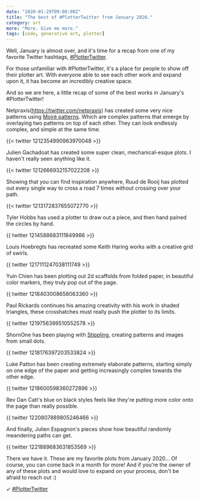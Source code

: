 ```yaml
---
date: "2020-01-29T09:00:00Z"
title: "The best of #PlotterTwitter from January 2020."
category: art
more: "More. Give me more."
tags: [code, generative art, plotter]
---
```


Well, January is almost over, and it's time for a recap from one of my favorite Twitter hashtags, [#PlotterTwitter](https://twitter.com/search?q=plottertwitter&src=typed_query).

For those unfamiliar with #PlotterTwitter, it's a place for people to show off their plotter art. With everyone able to see each other work and expand upon it, it has become an incredibly creative space.

And so we are here, a little recap of some of the best works in January's #PlotterTwitter!

Netpraxis(https://twitter.com/netpraxis) has created some very nice patterns using [Moiré patterns](https://en.wikipedia.org/wiki/Moir%C3%A9_pattern). Which are complex patterns that emerge by overlaying two patterns on top of each other. They can look endlessly complex, and simple at the same time.

{{< twitter 1212354990963970048 >}}

Julien Gachadoat has created some super clean, mechanical-esque plots. I haven't really seen anything like it.

{{< twitter 1212666932157022208 >}}

Showing that you can find inspiration anywhere, Ruud de Rooij has plotted out every single way to cross a road 7 times without crossing over your path.

{{< twitter 1213172837655072770 >}}

Tyler Hobbs has used a plotter to draw out a piece, and then hand pained the circles by hand. 

{{ twitter 1214588683111849986 >}}

Louis Hoebregts has recreated some Keith Haring works with a creative grid of swirls.

{{ twitter 1217111247038111749 >}}

Yuin Chien has been plotting out 2d scaffolds from folded paper, in beautiful color markers, they truly pop out of the page.

{{ twitter 1218403008658063360 >}}

<!--more-->

Paul Rickards continues his amazing creativity with his work in shaded triangles, these crosshatches must really push the plotter to its limits.

{{ twitter 1219756399510552578 >}}

ShornOne has been playing with [Stippling](https://en.wikipedia.org/wiki/Stippling), creating patterns and images from small dots.

{{ twitter 1218176397203533824 >}}

Luke Patton has been creating extremely elaborate patterns, starting simply on one edge of the paper and getting increasingly complex towards the other edge.

{{ twitter 1218600598360272896 >}}

Rev Dan Catt's blue on black styles feels like they're putting more color onto the page than really possible. 

{{ twitter 1220807889805246466 >}}

And finally, Julien Espagnon's pieces show how beautiful randomly meandering paths can get.

{{ twitter 1221889683631853569 >}}

There we have it. These are my favorite plots from January 2020... Of course, you can come back in a month for more! And if you're the owner of any of these plots and would love to expand on your process, don't be afraid to reach out :)

➶ [#PlotterTwitter](https://twitter.com/search?q=plottertwitter&src=typed_query)
